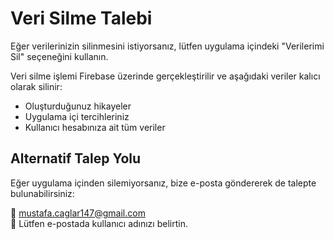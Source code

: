 # Veri Silme Talebi

Eğer verilerinizin silinmesini istiyorsanız, lütfen uygulama içindeki "Verilerimi Sil" seçeneğini kullanın.

Veri silme işlemi Firebase üzerinde gerçekleştirilir ve aşağıdaki veriler kalıcı olarak silinir:

- Oluşturduğunuz hikayeler
- Uygulama içi tercihleriniz
- Kullanıcı hesabınıza ait tüm veriler

## Alternatif Talep Yolu

Eğer uygulama içinden silemiyorsanız, bize e-posta göndererek de talepte bulunabilirsiniz:

📧 mustafa.caglar147@gmail.com  
📝 Lütfen e-postada kullanıcı adınızı belirtin.
